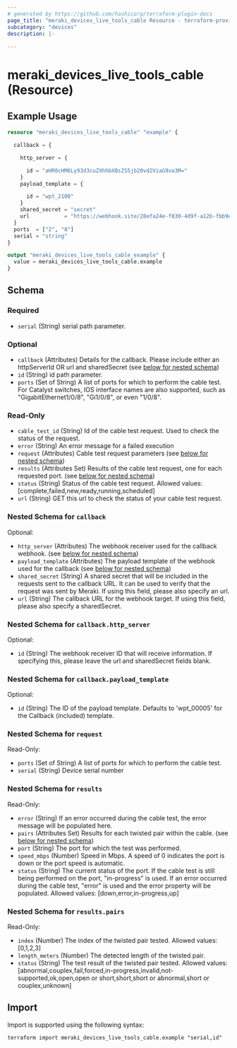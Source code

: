 ```yaml
---
# generated by https://github.com/hashicorp/terraform-plugin-docs
page_title: "meraki_devices_live_tools_cable Resource - terraform-provider-meraki"
subcategory: "devices"
description: |-
  
---
```


# meraki_devices_live_tools_cable (Resource)



## Example Usage

```terraform
resource "meraki_devices_live_tools_cable" "example" {

  callback = {

    http_server = {

      id = "aHR0cHM6Ly93d3cuZXhhbXBsZS5jb20vd2ViaG9va3M="
    }
    payload_template = {

      id = "wpt_2100"
    }
    shared_secret = "secret"
    url           = "https://webhook.site/28efa24e-f830-4d9f-a12b-fbb9e5035031"
  }
  ports  = ["2", "8"]
  serial = "string"
}

output "meraki_devices_live_tools_cable_example" {
  value = meraki_devices_live_tools_cable.example
}
```

<!-- schema generated by tfplugindocs -->
## Schema

### Required

- `serial` (String) serial path parameter.

### Optional

- `callback` (Attributes) Details for the callback. Please include either an httpServerId OR url and sharedSecret (see [below for nested schema](#nestedatt--callback))
- `id` (String) id path parameter.
- `ports` (Set of String) A list of ports for which to perform the cable test.  For Catalyst switches, IOS interface names are also supported, such as "GigabitEthernet1/0/8", "Gi1/0/8", or even "1/0/8".

### Read-Only

- `cable_test_id` (String) Id of the cable test request. Used to check the status of the request.
- `error` (String) An error message for a failed execution
- `request` (Attributes) Cable test request parameters (see [below for nested schema](#nestedatt--request))
- `results` (Attributes Set) Results of the cable test request, one for each requested port. (see [below for nested schema](#nestedatt--results))
- `status` (String) Status of the cable test request.
                                  Allowed values: [complete,failed,new,ready,running,scheduled]
- `url` (String) GET this url to check the status of your cable test request.

<a id="nestedatt--callback"></a>
### Nested Schema for `callback`

Optional:

- `http_server` (Attributes) The webhook receiver used for the callback webhook. (see [below for nested schema](#nestedatt--callback--http_server))
- `payload_template` (Attributes) The payload template of the webhook used for the callback (see [below for nested schema](#nestedatt--callback--payload_template))
- `shared_secret` (String) A shared secret that will be included in the requests sent to the callback URL. It can be used to verify that the request was sent by Meraki. If using this field, please also specify an url.
- `url` (String) The callback URL for the webhook target. If using this field, please also specify a sharedSecret.

<a id="nestedatt--callback--http_server"></a>
### Nested Schema for `callback.http_server`

Optional:

- `id` (String) The webhook receiver ID that will receive information. If specifying this, please leave the url and sharedSecret fields blank.


<a id="nestedatt--callback--payload_template"></a>
### Nested Schema for `callback.payload_template`

Optional:

- `id` (String) The ID of the payload template. Defaults to 'wpt_00005' for the Callback (included) template.



<a id="nestedatt--request"></a>
### Nested Schema for `request`

Read-Only:

- `ports` (Set of String) A list of ports for which to perform the cable test.
- `serial` (String) Device serial number


<a id="nestedatt--results"></a>
### Nested Schema for `results`

Read-Only:

- `error` (String) If an error occurred during the cable test, the error message will be populated here.
- `pairs` (Attributes Set) Results for each twisted pair within the cable. (see [below for nested schema](#nestedatt--results--pairs))
- `port` (String) The port for which the test was performed.
- `speed_mbps` (Number) Speed in Mbps.  A speed of 0 indicates the port is down or the port speed is automatic.
- `status` (String) The current status of the port. If the cable test is still being performed on the port, "in-progress" is used. If an error occurred during the cable test, "error" is used and the error property will be populated.
                                        Allowed values: [down,error,in-progress,up]

<a id="nestedatt--results--pairs"></a>
### Nested Schema for `results.pairs`

Read-Only:

- `index` (Number) The index of the twisted pair tested.
                                              Allowed values: [0,1,2,3]
- `length_meters` (Number) The detected length of the twisted pair.
- `status` (String) The test result of the twisted pair tested.
                                              Allowed values: [abnormal,couplex,fail,forced,in-progress,invalid,not-supported,ok,open,open or short,short,short or abnormal,short or couplex,unknown]

## Import

Import is supported using the following syntax:

```shell
terraform import meraki_devices_live_tools_cable.example "serial,id"
```
